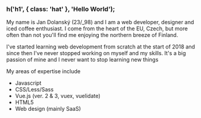 ### h('h1', { class: 'hat' }, 'Hello World');

My name is Jan Dolanský (23/_98) and I am a web developer, designer and iced coffee enthusiast.
I come from the heart of the EU, Czech, but more often than not you'll find me enjoying the northern breeze of Finland.

I've started learning web development from scratch at the start of 2018 and since then I've never 
stopped working on myself and my skills. It's a big passion of mine and I never want to stop learning new things

My areas of expertise include
- Javascript
- CSS/Less/Sass
- Vue.js (ver. 2 & 3, vuex, vuelidate)
- HTML5
- Web design (mainly SaaS)
